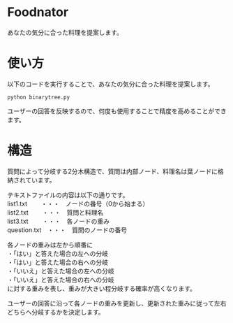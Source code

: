 # Foodnator
あなたの気分に合った料理を提案します。

# 使い方
 
以下のコードを実行することで、あなたの気分に合った料理を提案します。

```
python binarytree.py
```

ユーザーの回答を反映するので、何度も使用することで精度を高めることができます。 
 
# 構造

質問によって分岐する2分木構造で、質問は内部ノード、料理名は葉ノードに格納されています。

テキストファイルの内容は以下の通りです。  
list1.txt　 　・・・　ノードの番号（0から始まる）  
list2.txt 　　・・・　質問と料理名  
list3.txt　 　・・・　各ノードの重み  
question.txt　・・・　質問のノードの番号  

各ノードの重みは左から順番に  
・「はい」と答えた場合の左への分岐  
・「はい」と答えた場合の右への分岐  
・「いいえ」と答えた場合の左への分岐  
・「いいえ」と答えた場合の右への分岐  
に対する重みを表し、重みが大きい程分岐する確率が高くなります。

ユーザーの回答に沿って各ノードの重みを更新し、更新された重みに従って左右どちらへ分岐するかを決定します。

